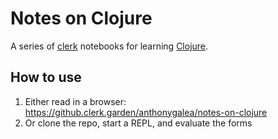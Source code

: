 # Notes on Clojure

A series of [clerk](http://clerk.vision) notebooks for learning
[Clojure](https://clojure.org).

## How to use

1. Either read in a browser:
   https://github.clerk.garden/anthonygalea/notes-on-clojure
1. Or clone the repo, start a REPL, and evaluate the forms
